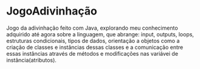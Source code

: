 # JogoAdivinhação
 Jogo da adivinhação feito com Java, explorando meu conhecimento adquirido até agora sobre
 a linguagem, que abrange: input, outputs, loops, estruturas condicionais, tipos de dados, orientação a objetos como a criação de classes e instâncias dessas classes e a comunicação entre essas instâncias através de métodos e modificações nas variávei de instância(atributos).
